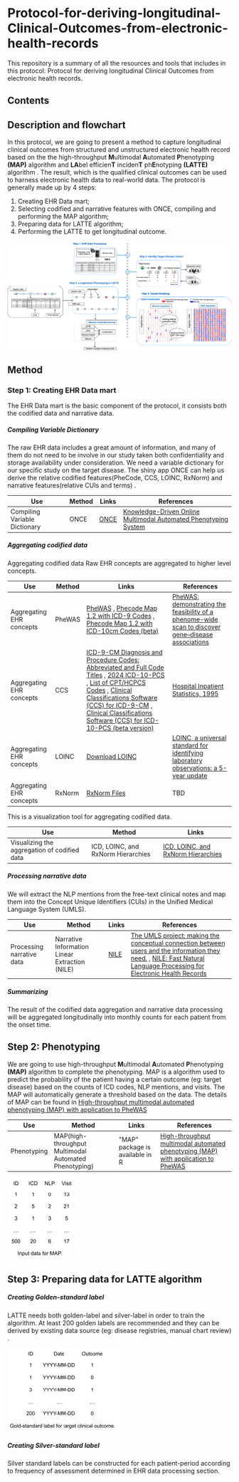 # Protocol-for-deriving-longitudinal-Clinical-Outcomes-from-electronic-health-records

This repository is a summary of all the resources and tools that includes in this protocol: Protocol for deriving longitudinal Clinical Outcomes from electronic health records.

## Contents

## Description and flowchart

In this protocol, we are going to present a method to capture longitudinal clinical outcomes from structured and unstructured electronic health record based on the the high-throughput **M**ultimodal **A**utomated **P**henotyping **(MAP)** algorithm and **LA**bel efficien**T** inciden**T** ph**E**notyping **(LATTE)** algorithm . The result, which is the qualified clinical outcomes can be used to harness electronic health data to real-world data. The protocol is generally made up by 4 steps:

1)  Creating EHR Data mart;
2)  Selecting codified and narrative features with ONCE, compiling and performing the MAP algorithm;
3)  Preparing data for LATTE algorithm;
4)  Performing the LATTE to get longitudinal outcome.

![**Figure 1:** The pipeline of the longitudinal clinical outcomes deriving from EHR](Flowchart.png)

## Method

### Step 1: Creating EHR Data mart

The EHR Data mart is the basic component of the protocol, it consists both the codified data and narrative data.

##### Compiling Variable Dictionary

The raw EHR data includes a great amount of information, and many of them do not need to be involve in our study taken both confidentiality and storage availability under consideration. We need a variable dictionary for our specific study on the target disease. The shiny app ONCE can help us derive the relative codified features(PheCode, CCS, LOINC, RxNorm) and narrative features(relative CUIs and terms) .

| Use                           | Method | Links                                         | References                                                                                                                       |
|------------------|------------------|------------------|-------------------|
| Compiling Variable Dictionary | ONCE   | [ONCE](https://shiny.parse-health.org/ONCE/#) | [Knowledge-Driven Online Multimodal Automated Phenotyping System](https://www.medrxiv.org/content/10.1101/2023.09.29.23296239v1) |

##### Aggregating codified data

Aggregating codified data Raw EHR concepts are aggregated to higher level concepts.

| Use                      | Method | Links                                                                                                                                                                                                                                                                                                                                                                                                                                                                                                                                                                                                                                                                             | References                                                                                                                                                             |
|------------------|------------------|------------------|------------------|
| Aggregating EHR concepts | PheWAS | [PheWAS](https://phewascatalog.org/) , [Phecode Map 1.2 with ICD-9 Codes](https://phewascatalog.org/phecodes) , [Phecode Map 1.2 with ICD-10cm Codes (beta)](https://phewascatalog.org/phecodes_icd10cm)                                                                                                                                                                                                                                                                                                                                                                                                                                                                          | [PheWAS: demonstrating the feasibility of a phenome-wide scan to discover gene–disease associations](https://academic.oup.com/bioinformatics/article/26/9/1205/201211) |
| Aggregating EHR concepts | CCS    | [ICD-9-CM Diagnosis and Procedure Codes: Abbreviated and Full Code Titles](https://www.cms.gov/medicare/coding-billing/icd-10-codes/icd-9-cm-diagnosis-procedure-codes-abbreviated-and-full-code-titles) , [2024 ICD-10-PCS](https://www.cms.gov/medicare/coding-billing/icd-10-codes/2024-icd-10-pcs) , [List of CPT/HCPCS Codes](https://www.cms.gov/medicare/regulations-guidance/physician-self-referral/list-cpt-hcpcs-codes) , [Clinical Classifications Software (CCS) for ICD-9-CM](https://hcup-us.ahrq.gov/toolssoftware/ccs/ccs.jsp) , [Clinical Classifications Software (CCS) for ICD-10-PCS (beta version)](https://hcup-us.ahrq.gov/toolssoftware/ccs10/ccs10.jsp) | [Hospital Inpatient Statistics, 1995](https://hcup-us.ahrq.gov/reports/natstats/his95/clinclas.htm)                                                                    |
| Aggregating EHR concepts | LOINC  | [Download LOINC](https://loinc.org/downloads/)                                                                                                                                                                                                                                                                                                                                                                                                                                                                                                                                                                                                                                    | [LOINC, a universal standard for identifying laboratory observations: a 5-year update](https://pubmed.ncbi.nlm.nih.gov/12651816/)                                      |
| Aggregating EHR concepts | RxNorm | [RxNorm Files](https://www.nlm.nih.gov/research/umls/rxnorm/docs/rxnormfiles.html)                                                                                                                                                                                                                                                                                                                                                                                                                                                                                                                                                                                                | TBD                                                                                                                                                                    |

This is a visualization tool for aggregating codified data.

| Use                                          | Method                             | Links                                                                             |
|------------------------------|------------------------|------------------|
| Visualizing the aggregation of codified data | ICD, LOINC, and RxNorm Hierarchies | [ICD, LOINC, and RxNorm Hierarchies](https://shiny.parse-health.org/hierarchies/) |

##### Processing narrative data

We will extract the NLP mentions from the free-text clinical notes and map them into the Concept Unique Identifiers (CUIs) in the Unified Medical Language System (UMLS).

| Use                       | Method                                         | Links                                                     | References                                                                                                                                                                                                                                                        |
|-----------------|---------------------|-----------------|-----------------|
| Processing narrative data | Narrative Information Linear Extraction (NILE) | [NILE](https://celehs.hms.harvard.edu/software/NILE.html) | [The UMLS project: making the conceptual connection between users and the information they need.](https://www.ncbi.nlm.nih.gov/pmc/articles/PMC225759/) , [NILE: Fast Natural Language Processing for Electronic Health Records](https://arxiv.org/abs/1311.6063) |

##### Summarizing

The result of the codified data aggregation and narrative data processing will be aggregated longitudinally into monthly counts for each patient from the onset time.

## Step 2: Phenotyping

We are going to use high-throughput **M**ultimodal **A**utomated **P**henotyping **(MAP)** algorithm to complete the phenotyping. MAP is a algorithm used to predict the probability of the patient having a certain outcome (eg: target disease) based on the counts of ICD codes, NLP mentions, and visits. The MAP will automatically generate a threshold based on the data. The details of MAP can be found in [High-throughput multimodal automated phenotyping (MAP) with application to PheWAS](https://academic.oup.com/jamia/article-abstract/26/11/1255/5544731)

| Use         | Method                                                | Links                           | References                                                                                                                                              |
|-----------------|-----------------|-----------------|---------------------|
| Phenotyping | MAP(high-throughput Multimodal Automated Phenotyping) | "MAP" package is available in R | [High-throughput multimodal automated phenotyping (MAP) with application to PheWAS](https://academic.oup.com/jamia/article-abstract/26/11/1255/5544731) |

![**Figure 2:** The example of MAP input.](MAP_input.jpg)

## Step 3: Preparing data for LATTE algorithm

##### Creating Golden-standard label

LATTE needs both golden-label and silver-label in order to train the algorithm. At least 200 golden labels are recommended and they can be derived by existing data source (eg: disease registries, manual chart review) .

![**Figure 3:** Example of Golden-standard label](Golden-standard_label.jpg)

##### Creating Silver-standard label

Silver standard labels can be constructed for each patient-period according to frequency of assessment determined in EHR data processing section.
